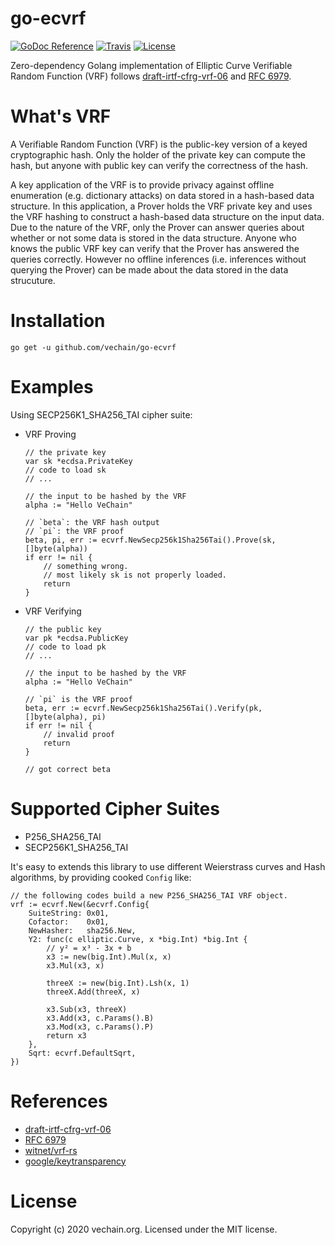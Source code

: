 # go-ecvrf

[![GoDoc Reference](https://godoc.org/github.com/vechain/go-ecvrf?status.svg)](https://pkg.go.dev/github.com/vechain/go-ecvrf)
[![Travis](https://travis-ci.org/vechain/go-ecvrf.svg?branch=master)](https://travis-ci.org/vechain/go-ecvrf)
[![License](https://img.shields.io/github/license/vechain/go-ecvrf)](https://github.com/vechain/go-ecvrf/blob/master/LICENSE)

Zero-dependency Golang implementation of Elliptic Curve Verifiable Random Function (VRF) follows [draft-irtf-cfrg-vrf-06](https://tools.ietf.org/id/draft-irtf-cfrg-vrf-06.html) and [RFC 6979](https://tools.ietf.org/html/rfc6979).

# What's VRF

A Verifiable Random Function (VRF) is the public-key version of a keyed cryptographic hash. Only the holder of the private key can compute the hash, but anyone with public key can verify the correctness of the hash.

A key application of the VRF is to provide privacy against offline enumeration (e.g. dictionary attacks) on data stored in a hash-based data structure. In this application, a Prover holds the VRF private key and uses the VRF hashing to construct a hash-based data structure on the input data. Due to the nature of the VRF, only the Prover can answer queries about whether or not some data is stored in the data structure. Anyone who knows the public VRF key can verify that the Prover has answered the queries correctly. However no offline inferences (i.e. inferences without querying the Prover) can be made about the data stored in the data strucuture.

# Installation

```
go get -u github.com/vechain/go-ecvrf
```

# Examples

Using SECP256K1_SHA256_TAI cipher suite:

* VRF Proving

    ```golang
    // the private key
    var sk *ecdsa.PrivateKey
    // code to load sk
    // ... 

    // the input to be hashed by the VRF
    alpha := "Hello VeChain"

    // `beta`: the VRF hash output
    // `pi`: the VRF proof
    beta, pi, err := ecvrf.NewSecp256k1Sha256Tai().Prove(sk, []byte(alpha))
    if err != nil {
        // something wrong.
        // most likely sk is not properly loaded.
        return
    }
    ```

* VRF Verifying

    ```golang 
    // the public key
    var pk *ecdsa.PublicKey
    // code to load pk
    // ...

    // the input to be hashed by the VRF
    alpha := "Hello VeChain"

    // `pi` is the VRF proof
    beta, err := ecvrf.NewSecp256k1Sha256Tai().Verify(pk, []byte(alpha), pi)
    if err != nil {
        // invalid proof
        return
    }

    // got correct beta
    ```


# Supported Cipher Suites

* P256_SHA256_TAI 
* SECP256K1_SHA256_TAI

It's easy to extends this library to use different Weierstrass curves and Hash algorithms, by providing cooked `Config` like:

```golang
// the following codes build a new P256_SHA256_TAI VRF object.
vrf := ecvrf.New(&ecvrf.Config{
    SuiteString: 0x01,
    Cofactor:    0x01,
    NewHasher:   sha256.New,
    Y2: func(c elliptic.Curve, x *big.Int) *big.Int {
        // y² = x³ - 3x + b
        x3 := new(big.Int).Mul(x, x)
        x3.Mul(x3, x)

        threeX := new(big.Int).Lsh(x, 1)
        threeX.Add(threeX, x)

        x3.Sub(x3, threeX)
        x3.Add(x3, c.Params().B)
        x3.Mod(x3, c.Params().P)
        return x3
    },
    Sqrt: ecvrf.DefaultSqrt,
})
```

# References

* [draft-irtf-cfrg-vrf-06](https://tools.ietf.org/id/draft-irtf-cfrg-vrf-06.html)
* [RFC 6979](https://tools.ietf.org/html/rfc6979)
* [witnet/vrf-rs](https://github.com/witnet/vrf-rs)
* [google/keytransparency](https://github.com/google/keytransparency)

# License

Copyright (c) 2020 vechain.org.
Licensed under the MIT license.


